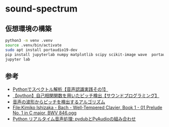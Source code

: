 # sound-spectrum

## 仮想環境の構築

```bash
python3 -m venv .venv
source .venv/bin/activate
sudo apt install portaudio19-dev
pip install jupyterlab numpy matplotlib scipy scikit-image wave  portaudio19-dev
jupyter lab
```

## 参考

- [Pythonでスペクトル解析【音声認識実践その1】](https://www.itd-blog.jp/entry/voice-recognition-10)
- [【python】自己相関関数を用いたピッチ検出【サウンドプログラミング】](https://ism1000ch.hatenablog.com/entry/2014/08/27/015052)
- [音声の波形からピッチを検出するアルゴリズム](https://mametter.hatenablog.com/entry/20120122/p1)
- [File:Kimiko Ishizaka - Bach - Well-Tempered Clavier, Book 1 - 01 Prelude No. 1 in C major, BWV 846.ogg](https://en.wikipedia.org/wiki/File:Kimiko_Ishizaka_-_Bach_-_Well-Tempered_Clavier,_Book_1_-_01_Prelude_No._1_in_C_major,_BWV_846.ogg)
- [Python リアルタイム音声処理: pydubとPyAudioの組み合わせ](https://qiita.com/Tadataka_Takahashi/items/e30da1d30e4dc2e255d1)
